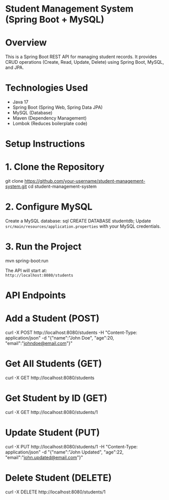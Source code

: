 # Student Management System (Spring Boot + MySQL)

# Overview
This is a Spring Boot REST API for managing student records. It provides CRUD operations (Create, Read, Update, Delete) using Spring Boot, MySQL, and JPA.

# Technologies Used
- Java 17  
- Spring Boot (Spring Web, Spring Data JPA)  
- MySQL (Database)  
- Maven (Dependency Management)  
- Lombok (Reduces boilerplate code)  

# Setup Instructions

# 1. Clone the Repository
git clone https://github.com/your-username/student-management-system.git
cd student-management-system

# 2. Configure MySQL
Create a MySQL database:
sql
CREATE DATABASE studentdb;
Update `src/main/resources/application.properties` with your MySQL credentials.

# 3. Run the Project
mvn spring-boot:run

The API will start at:  
 `http://localhost:8080/students`

# API Endpoints

# Add a Student (POST)
curl -X POST http://localhost:8080/students -H "Content-Type: application/json" -d "{\"name\":\"John Doe\", \"age\":20, \"email\":\"johndoe@email.com\"}"


# Get All Students (GET)
curl -X GET http://localhost:8080/students


# Get Student by ID (GET)
curl -X GET http://localhost:8080/students/1


# Update Student (PUT)
curl -X PUT http://localhost:8080/students/1 -H "Content-Type: application/json" -d "{\"name\":\"John Updated\", \"age\":22, \"email\":\"john.updated@email.com\"}"


# Delete Student (DELETE)
curl -X DELETE http://localhost:8080/students/1
